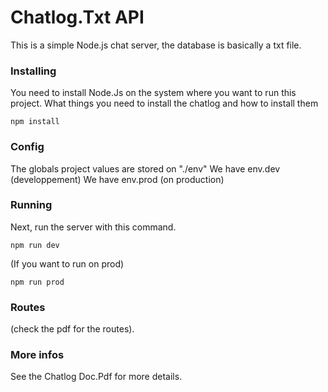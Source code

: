 # Chatlog.Txt API

This is a simple Node.js chat server, the database is basically a txt file.

### Installing

You need to install Node.Js on the system where you want to run this project.
What things you need to install the chatlog and how to install them

```
npm install
```

### Config

The globals project values are stored on "./env"
We have env.dev  (developpement)
We have env.prod  (on production)

### Running

Next, run the server with this command.

```
npm run dev
```

(If you want to run on prod)

```
npm run prod
```

### Routes

(check the pdf for the routes).


### More infos

See the Chatlog Doc.Pdf for more details.